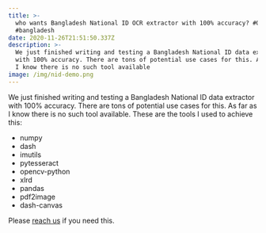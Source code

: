 ```yaml
---
title: >-
  who wants Bangladesh National ID OCR extractor with 100% accuracy? #OCR  #NID
  #bangladesh 
date: 2020-11-26T21:51:50.337Z
description: >-
  We just finished writing and testing a Bangladesh National ID data extractor
  with 100% accuracy. There are tons of potential use cases for this. As far as
  I know there is no such tool available
image: /img/nid-demo.png
---
```

We just finished writing and testing a Bangladesh National ID data extractor with 100% accuracy. There are tons of potential use cases for this. As far as I know there is no such tool available. These are the tools I used to achieve this:

* numpy
* dash
* imutils
* pytesseract
* opencv-python
* xlrd
* pandas
* pdf2image
* dash-canvas

Please [reach us](https://dynamicguy.com/contact/) if you need this.
